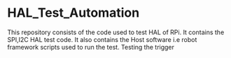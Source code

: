 # HAL_Test_Automation
This repository consists of the code used to test HAL of RPi. It contains the SPI,I2C HAL test code. It also contains the Host software i.e robot framework scripts used to run the test.
Testing the trigger
